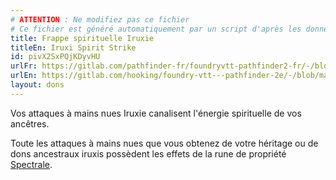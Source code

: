 ```yaml
---
# ATTENTION : Ne modifiez pas ce fichier
# Ce fichier est généré automatiquement par un script d'après les données du module Foundry VTT officiel et de sa traduction
title: Frappe spirituelle Iruxie
titleEn: Iruxi Spirit Strike
id: pivX2SxPQjKDyvHU
urlFr: https://gitlab.com/pathfinder-fr/foundryvtt-pathfinder2-fr/-/blob/master/data/feats/pivX2SxPQjKDyvHU.htm
urlEn: https://gitlab.com/hooking/foundry-vtt---pathfinder-2e/-/blob/master/packs/data/feats.db/iruxi-spirit-strike.json
layout: dons
---
```

Vos attaques à mains nues Iruxie canalisent l'énergie spirituelle de vos ancêtres.

Toute les attaques à mains nues que vous obtenez de votre héritage ou de dons ancestraux iruxis possèdent les effets de la rune de propriété [Spectrale](../équipements/spectrale-rune.html).
